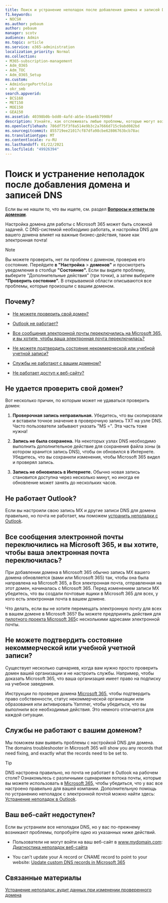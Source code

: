 ```yaml
---
title: Поиск и устранение неполадок после добавления домена и записей DNS
f1.keywords:
- NOCSH
ms.author: pebaum
author: pebaum
manager: scotv
audience: Admin
ms.topic: article
ms.service: o365-administration
localization_priority: Normal
ms.collection:
- M365-subscription-management
- Adm_O365
- Adm_TOC
- Adm_O365_Setup
ms.custom:
- AdminSurgePortfolio
- okr_smb
search.appverid:
- BCS160
- MET150
- MOE150
- GEA150
ms.assetid: 40398b0b-bdd0-4afd-ab5e-b5ae6b7990bf
description: Узнайте, как отслеживать любые проблемы, которые могут возникнуть при настройке пользовательского домена, убедившись, что записи DNS настроены правильно.
ms.openlocfilehash: 786df75f3f8a514e9b3c2a7666d715c9abd082bd
ms.sourcegitcommit: 855719ee21017cf87dfa98cbe62806763bcb78ac
ms.translationtype: MT
ms.contentlocale: ru-RU
ms.lasthandoff: 01/22/2021
ms.locfileid: "49926394"
---
```

# <a name="find-and-fix-issues-after-adding-your-domain-or-dns-records"></a>Поиск и устранение неполадок после добавления домена и записей DNS

 Если вы не нашли то, что вы ищете, см. раздел **[Вопросы и ответы по доменам](../setup/domains-faq.yml)**. 
  
Настройка домена для работы с Microsoft 365 может быть сложной задачей. С DNS-системой необходимо работать, и настройка DNS для вашего домена влияет на важные бизнес-действия, такие как электронная почта!

> [!NOTE]
> Вы можете проверить, нет ли проблем с доменом, проверив его состояние. Перейдите **в "Настройка**  >  **доменов"** и просмотреть уведомления в столбце **"Состояние".** Если вы видите проблему, выберите "Дополнительные действия" (три точки), а затем выберите **"Проверить состояние".** В открываемой области описываются все проблемы, которые произошли с вашим доменом.
  
## <a name="whats-going-on"></a>Почему?

- [Не можете проверить свой домен?](#cant-verify-your-domain)
    
- [Outlook не работает?](#outlook-isnt-working)
    
- [Все сообщения электронной почты переключились на Microsoft 365, и вы хотите, чтобы ваша электронная почта переключилась?](#everyones-email-got-switched-to-microsoft-365-and-you-only-wanted-your-email-to-switch)

- [Не можете подтвердить состояние некоммерческой или учебной учетной записи?](#cant-confirm-non-profit-or-school-account-status)

- [Службы не работают с вашим доменом?](#services-not-working-with-your-domain)
    
- [Не работает доступ к веб-сайту?](#accessing-your-website-isnt-working)

## <a name="cant-verify-your-domain"></a>Не удается проверить свой домен?
<a name="BKMK_verify"> </a>

Вот несколько причин, по которым может не удаваться проверить домен:
  
1. **Проверочная запись неправильная.** Убедитесь, что вы скопировали и вставили точное значение в проверочную запись TXT на узле DNS. Часто пользователи забывают указать "MS =". Эта часть тоже нужна! 
    
2. **Запись не была сохранена.** На некоторых узлах DNS необходимо выполнить дополнительное действие для сохранения файла зоны (в котором хранится запись DNS), чтобы он обновился в Интернете. Убедитесь, что вы сохранили изменения, чтобы Microsoft 365 видел и проверял запись. 
    
3. **Запись не обновилась в Интернете.** Обычно новая запись становится доступна через несколько минут, но иногда ее обновление может занять до нескольких часов. 
    
## <a name="outlook-isnt-working"></a>Не работает Outlook?
<a name="BKMK_OutlookBroken"> </a>

Если вы настроили свою запись MX и другие записи DNS для домена правильно, но почта не работает, мы поможем [устранить неполадки с Outlook](https://docs.microsoft.com/exchange/troubleshoot/outlook-connectivity/outlook-connection-issues).
  
## <a name="everyones-email-got-switched-to-microsoft-365-and-you-only-wanted-your-email-to-switch"></a>Все сообщения электронной почты переключились на Microsoft 365, и вы хотите, чтобы ваша электронная почта переключилась?
<a name="BKMK_EmailSwitched"> </a>

При добавлении домена в Microsoft 365 обычно запись MX вашего домена обновляется (вами или Microsoft 365) так, чтобы она была направлена на Microsoft 365, а Вся электронная почта, отправленная на этот домен, начиналась с Microsoft 365. Перед изменением записи MX убедитесь, что вы создали почтовые ящики в Microsoft 365 для всех, у кого есть электронная почта в вашем домене.
  
Что делать, если вы не хотите перемещать электронную почту для всех в вашем домене в Microsoft 365? Вы можете предпринять действия для [пилотного проекта Microsoft 365](https://docs.microsoft.com/microsoft-365/admin/setup/domains-faq)с несколькими адресами электронной почты.
  
## <a name="cant-confirm-non-profit-or-school-account-status"></a>Не можете подтвердить состояние некоммерческой или учебной учетной записи?
<a name="BKMK_validateAcct"> </a>

Существует несколько сценариев, когда вам нужно просто проверить домен вашей организации и не настроить службы. Например, чтобы доказать Microsoft 365, что ваша организация имеет право на подписку на учебное заведения.
  
Инструкции по проверке домена [Microsoft 365,](https://docs.microsoft.com/microsoft-365/admin/setup/domains-faq) чтобы подтвердить право собственности, статус некоммерческой организации или образования или активировать Yammer, чтобы убедиться, что вы выполнили все необходимые действия. Это немного отличается для каждой ситуации. 
  
## <a name="services-not-working-with-your-domain"></a>Службы не работают с вашим доменом?
<a name="BKMK_Test"> </a>

Мы поможем вам выявить проблемы с настройкой DNS для домена. The domains troubleshooter in Microsoft 365 will show you any records that need fixing, and exactly what the records need to be set to. 

> [!TIP]
> DNS настроена правильно, но почта не работает в Outlook на рабочем столе? Ознакомьтесь с различными сценариями потока почты, которые вы можете использовать в [Microsoft 365,](https://docs.microsoft.com/exchange/mail-flow-best-practices/mail-flow-best-practices) чтобы убедиться, что у вас все настроено правильно для вашей компании. Дополнительную помощь по устранению неполадок с электронной почтой можно найти здесь: [Устранение неполадок в Outlook](https://docs.microsoft.com/exchange/troubleshoot/outlook-connectivity/outlook-connection-issues). 
  
## <a name="accessing-your-website-isnt-working"></a>Ваш веб-сайт недоступен?
<a name="BKMK_Website"> </a>

Если вы устранили все неполадки DNS, но у вас по-прежнему возникают проблемы, попробуйте одно из указанных ниже действий.
  
- Пользователи не могут войти на ваш веб-сайт в www.mydomain.com: [Диагностика неполадок веб-сайта](https://docs.microsoft.com/microsoft-365/admin/setup/add-domain)
    
- You can't update your A record or CNAME record to point to your website: [Update custom DNS records in Microsoft 365](../dns/add-or-edit-custom-dns-records.md)

## <a name="related-content"></a>Связанные материалы

[Устранение неполадок: аудит данных при изменении проверенного домена](https://docs.microsoft.com/azure/active-directory/reports-monitoring/troubleshoot-audit-data-verified-domain)

    
